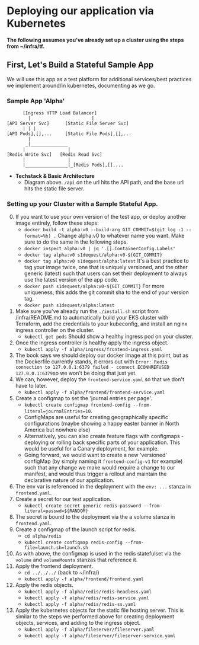 # Deploying our application via Kubernetes
**The following assumes you've already set up a cluster using the steps from ~/infra/tf.**  
  
## First, Let's Build a Stateful Sample App
We will use this app as a test platform for additional services/best practices we implement around/in kubernetes, documenting as we go.

### Sample App 'Alpha'
```
      [Ingress HTTP Load Balancer]
        |                       |
[API Server Svc]      [Static File Server Svc]
      | | |
[API Pods],[],...     [Static File Pods],[],...
        |
       _|______________
      |                |
[Redis Write Svc]   [Redis Read Svc]
      |                |
      |________________|_[Redis Pods],[],...
```
* **Techstack & Basic Architecture**
  * Diagram above. `/api` on the url hits the API path, and the base url hits the static file server.
  
### Setting up your Cluster with a Sample Stateful App. 
0. If you want to use your own version of the test app, or deploy another image entirely, follow these steps:
    - `docker build -t alpha:v0 --build-arg GIT_COMMIT=$(git log -1 --format=%h) .` Change alpha:v0 to whatever name you want. Make sure to do the same in the following steps.
    - `docker inspect alpha:v0 | jq '.[].ContainerConfig.Labels'`
    - `docker tag alpha:v0 s1dequest/alpha:v0-${GIT_COMMIT}`
    - `docker tag alpha:v0 s1dequest/alpha:latest` It's a best practice to tag your image twice, one that is uniquely versioned, and the other generic (latest) such that users can set their deployment to always use the latest version of the app code.
    - `docker push s1dequest/alpha:v0-${GIT_COMMIT}` For more uniqueness, this adds the git commit sha to the end of your version tag.
    - `docker push s1dequest/alpha:latest`
1. Make sure you've already run the `./install.sh` script from /infra/README.md to automatically build your EKS cluster with Terraform, add the credentials to your kubeconfig, and install an nginx ingress controller on the cluster.
    - `kubectl get pods` Should show a healthy ingress pod on your cluster.
2. Once the ingress controller is healthy apply the ingress object.
    - `kubectl apply -f alpha/ingress/frontend-ingress.yaml`  
3. The book says we should deploy our docker image at this point, but as the Dockerfile currently stands, it errors out with `Error: Redis connection to 127.0.0.1:6379 failed - connect ECONNREFUSED 127.0.0.1:6379`so we won't be doing that just yet.  
4. We can, however, deploy the `frontend-service.yaml` so that we don't have to later.  
    - `kubectl apply -f alpha/frontend/frontend-service.yaml`  
5. Create a configmap to set the 'journal entries per page'.  
    - `kubectl create configmap frontend-config --from-literal=journalEntries=10`.  
    - ConfigMaps are useful for creating geographically specific configurations (maybe showing a happy easter banner in North America but nowhere else)  
    - Alternatively, you can also create feature flags with configmaps - deploying or rolling back specific parts of your application. This would be useful for a Canary deployment, for example.  
    - Going forward, we would want to create a new 'versioned' configMap (by simply naming it `frontend-config-v1` for example) such that any change we make would require a change to our manifest, and would thus trigger a rollout and maintain the declarative nature of our application.  
6. The env var is referenced in the deployment with the `env: ...` stanza in `frontend.yaml`.  
7. Create a secret for our test application.  
    - `kubectl create secret generic redis-password --from-literal=passwd=${RANDOM}`  
8. The secret is bound to the deployment via the a volume stanza in `frontend.yaml`.  
9. Create a configmap of the launch script for redis.   
    - `cd alpha/redis`  
    - `kubectl create configmap redis-config --from-file=launch.sh=launch.sh`  
10. As with above, the configmap is used in the redis statefulset via the `volume` and `volumeMounts` stanzas that reference it.  
11. Apply the frontend deployment.
    - `cd ../../../` (back to ~/infra/)
    - `kubectl apply -f alpha/frontend/frontend.yaml`
12. Apply the redis objects.
    - `kubectl apply -f alpha/redis/redis-headless.yaml`
    - `kubectl apply -f alpha/redis/redis-service.yaml`
    - `kubectl apply -f alpha/redis/redis-ss.yaml`
13. Apply the kubernetes objects for the static file hosting server. This is similar to the steps we performed above for creating deployment objects, services, and adding to the ingress object.  
    - `kubectl apply -f alpha/fileserver/fileserver.yaml`  
    - `kubectl apply -f alpha/fileserver/fileserver-service.yaml`   

